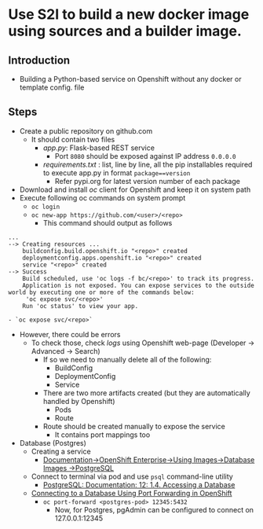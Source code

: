 # Use S2I to build a new docker image using sources and a builder image.

## Introduction
- Building a Python-based service on Openshift without any docker or template config. file

## Steps
- Create a public repository on github.com
  - It should contain two files
    - *app.py*: Flask-based REST service
      - Port `8080` should be exposed against IP address `0.0.0.0`
    - *requirements.txt* : list, line by line, all the pip installables required to execute app.py in format `package==version`
      - Refer pypi.org for latest version number of each package
- Download and install *oc* client for Openshift and keep it on system path
- Execute following oc commands on system prompt
  - `oc login`
  - `oc new-app https://github.com/<user>/<repo>`
    - This command should output as follows
```
...
--> Creating resources ...
    buildconfig.build.openshift.io "<repo>" created
    deploymentconfig.apps.openshift.io "<repo>" created
    service "<repo>" created
--> Success
    Build scheduled, use 'oc logs -f bc/<repo>' to track its progress.
    Application is not exposed. You can expose services to the outside world by executing one or more of the commands below:
     'oc expose svc/<repo>'
    Run 'oc status' to view your app.
```
    - `oc expose svc/<repo>`
- However, there could be errors
  - To check those, check *logs* using Openshift web-page (Developer -> Advanced -> Search)
    - If so we need to manually delete all of the following:
      - BuildConfig
      - DeploymentConfig
      - Service
    - There are two more artifacts created (but they are automatically handled by Openshift)
      - Pods
      - Route
    - Route should be created manually to expose the service
      - It contains port mappings too
- Database (Postgres)
  - Creating a service
    - [Documentation->OpenShift Enterprise->Using Images->Database Images ->PostgreSQL](https://docs.openshift.com/enterprise/3.1/using_images/db_images/postgresql.html)
  - Connect to terminal via pod and use `psql` command-line utility
    - [PostgreSQL: Documentation: 12: 1.4. Accessing a Database](https://www.postgresql.org/docs/12/tutorial-accessdb.html)
  - [Connecting to a Database Using Port Forwarding in OpenShift](https://blog.openshift.com/openshift-connecting-database-using-port-forwarding)
    - `oc port-forward <postgres-pod> 12345:5432`
      - Now, for Postgres, pgAdmin can be configured to connect on 127.0.0.1:12345
   
